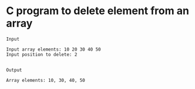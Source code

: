 # C program to delete element from an array

```
Input

Input array elements: 10 20 30 40 50
Input position to delete: 2


Output

Array elements: 10, 30, 40, 50
```
